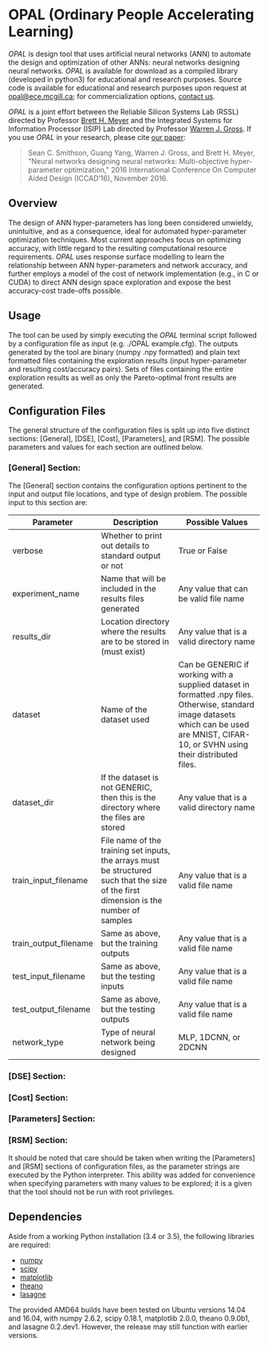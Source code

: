 # OPAL (Ordinary People Accelerating Learning)

*OPAL* is design tool that uses artificial neural networks (ANN) to automate the design and optimization of other ANNs: neural networks designing neural networks. *OPAL* is available for download as a compiled library (developed in python3) for educational and research purposes. Source code is available for educational and research purposes upon request at [opal@ece.mcgill.ca](mailto:opal@ece.mcgill.ca); for commercialization options, [contact us](mailto:opal@ece.mcgil.ca).

*OPAL* is a joint effort between the Reliable Silicon Systems Lab (RSSL) directed by Professor [Brett H. Meyer](http://rssl.ece.mcgill.ca) and the Integrated Systems for Information Processor (ISIP) Lab directed by Professor [Warren J. Gross](http://www.isip.ece.mcgill.ca). If you use *OPAL* in your research, please cite [our paper](https://arxiv.org/abs/1611.02120):
> Sean C. Smithson, Guang Yang, Warren J. Gross, and Brett H. Meyer, "Neural networks designing neural networks: Multi-objective hyper-parameter optimization," 2016 International Conference On Computer Aided Design (ICCAD’16), November 2016.

## Overview

The design of ANN hyper-parameters has long been considered unwieldy, unintuitive, and as a consequence, ideal for automated hyper-parameter optimization techniques. Most current approaches focus on optimizing accuracy, with little regard to the resulting computational resource requirements. *OPAL* uses response surface modelling to learn the relationship between ANN hyper-parameters and network accuracy, and further employs a model of the cost of network implementation (e.g., in C or CUDA) to direct ANN design space exploration and expose the best accuracy-cost trade-offs possible.

## Usage

The tool can be used by simply executing the *OPAL* terminal script followed by a configuration file as input (e.g. ./OPAL example.cfg). The outputs generated by the tool are binary (numpy .npy formatted) and plain text formatted files containing the exploration results (input hyper-parameter and resulting cost/accuracy  pairs). Sets of files containing the entire exploration results as well as only the Pareto-optimal front results are generated.

## Configuration Files

The general structure of the configuration files is split up into five distinct sections: [General], [DSE], [Cost], [Parameters], and [RSM]. The possible parameters and values for each section are outlined below.

### [General] Section:

The [General] section contains the configuration options pertinent to the input and output file locations, and type of design problem. The possible input to this section are:

Parameter | Description | Possible Values
--------- | ----------- | ---------------
verbose | Whether to print out details to standard output or not | True or False
experiment_name | Name that will be included in the results files generated | Any value that can be valid file name
results_dir | Location directory where the results are to be stored in (must exist) | Any value that is a valid directory name
dataset | Name of the dataset used | Can be GENERIC if working with a supplied dataset in formatted .npy files. Otherwise, standard image datasets which can be used are MNIST, CIFAR-10, or SVHN using their distributed files.
dataset_dir | If the dataset is not GENERIC, then this is the directory where the files are stored | Any value that is a valid directory name
train_input_filename | File name of the training set inputs, the arrays must be structured such that the size of the first dimension is the number of samples | Any value that is a valid file name
train_output_filename | Same as above, but the training outputs | Any value that is a valid file name
test_input_filename | Same as above, but the testing inputs | Any value that is a valid file name
test_output_filename | Same as above, but the testing outputs | Any value that is a valid file name
network_type | Type of neural network being designed | MLP, 1DCNN, or 2DCNN


### [DSE] Section:


### [Cost] Section:


### [Parameters] Section:


### [RSM] Section:


It should be noted that care should be taken when writing the [Parameters] and [RSM] sections of configuration files, as the parameter strings are executed by the Python interpreter. This ability was added for convenience when specifying parameters with many values to be explored; it is a given that the tool should not be run with root privileges.

## Dependencies

Aside from a working Python installation (3.4 or 3.5), the following libraries are required:
 - [numpy](http://www.numpy.org/)
 - [scipy](http://www.scipy.org/)
 - [matplotlib](http://matplotlib.org/)
 - [theano](http://www.deeplearning.net/software/theano/)
 - [lasagne](https://github.com/Lasagne/Lasagne)

The provided AMD64 builds have been tested on Ubuntu versions 14.04 and 16.04, with numpy 2.6.2, scipy 0.18.1, matplotlib 2.0.0, theano 0.9.0b1, and lasagne 0.2.dev1. However, the release may still function with earlier versions.

<!-- ## Frequently Asked Questions -->

